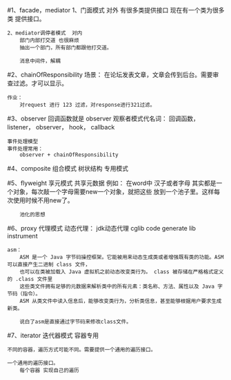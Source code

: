 #1、facade，mediator
    1、门面模式  对外
        有很多类提供接口
        现在有一个类为很多类 提供接口。
    
    2、mediator调停者模式  对内
        部门内部打交道 也很麻烦
        抽出一个部门，所有部门都跟他打交道。
        
        消息中间件，解耦
#2、chainOfResponsibility
    场景：
        在论坛发表文章，文章会传到后台。需要审查过滤。才可以显示。
    
    作业：
        对request 进行 123 过滤，对response进行321过滤。 
        
#3、observer
    回调函数就是 observer
    观察者模式代名词：
        回调函数，
        listener，
        observer，
        hook，
        callback
        
    事件处理模型
    事件处理常用：
        observer + chainOfResponsibility
#4、composite 组合模式
    树状结构 专用模式
    
#5、flyweight 享元模式
    共享元数据
    例如：
        在word中 汉子或者字母 其实都是一个对象，每次敲一个字母需要new一个对象，就把这些
        放到一个池子里。这样每次使用时候不用new了。 
        
        池化的思想   
#6、proxy 代理模式
    动态代理：
        jdk动态代理
        cglib code generate lib
        instrument 
    
    asm：
        ASM 是一个 Java 字节码操控框架。它能被用来动态生成类或者增强既有类的功能。ASM 可以直接产生二进制 class 文件，
        也可以在类被加载入 Java 虚拟机之前动态改变类行为。 class 被存储在严格格式定义的 .class 文件里
        这些类文件拥有足够的元数据来解析类中的所有元素：类名称、方法、属性以及 Java 字节码（指令）。
        ASM 从类文件中读入信息后，能够改变类行为，分析类信息，甚至能够根据用户要求生成新类。
        
        说白了asm是直接通过字节码来修改class文件。
        
#7、iterator 迭代器模式
    容器专用
    
    不同的容器，遍历方式可能不同。需要提供一个通用的遍历接口。
    
    一个通用的遍历接口。
        每个容器 实现自己的遍历 
    
   
